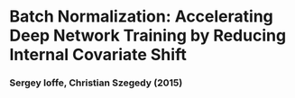# Batch Normalization: Accelerating Deep Network Training by Reducing Internal Covariate Shift

### Sergey Ioffe, Christian Szegedy (2015)


